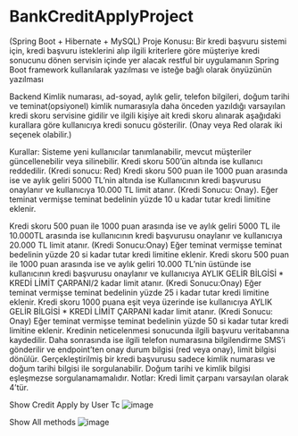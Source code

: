 # BankCreditApplyProject
(Spring Boot + Hibernate + MySQL)
Proje Konusu:
Bir kredi başvuru sistemi için, kredi başvuru isteklerini alıp ilgili kriterlere göre müşteriye kredi sonucunu dönen servisin içinde yer alacak restful bir uygulamanın Spring Boot framework kullanılarak yazılması ve isteğe bağlı olarak önyüzünün yazılması

Backend 
Kimlik numarası, ad-soyad, aylık gelir, telefon bilgileri, doğum tarihi ve teminat(opsiyonel) kimlik numarasıyla daha önceden yazıldığı varsayılan kredi skoru servisine gidilir ve ilgili kişiye ait kredi skoru alınarak aşağıdaki kurallara göre kullanıcıya kredi sonucu gösterilir. (Onay veya Red olarak iki seçenek olabilir.) 

Kurallar:
Sisteme yeni kullanıcılar tanımlanabilir, mevcut müşteriler güncellenebilir veya silinebilir.
Kredi skoru 500’ün altında ise kullanıcı reddedilir. (Kredi sonucu: Red)
Kredi skoru 500 puan ile 1000 puan arasında ise ve aylık geliri 5000 TL’nin altında ise
Kullanıcının kredi başvurusu onaylanır ve kullanıcıya 10.000 TL limit atanır. (Kredi Sonucu: Onay). Eğer teminat vermişse teminat bedelinin yüzde 10 u kadar tutar kredi limitine eklenir.

Kredi skoru 500 puan ile 1000 puan arasında ise ve aylık geliri 5000 TL ile 10.000TL arasında ise kullanıcının kredi başvurusu onaylanır ve kullanıcıya 20.000 TL limit atanır. (Kredi Sonucu:Onay) Eğer teminat vermişse teminat bedelinin yüzde 20 si kadar tutar kredi limitine eklenir.
Kredi skoru 500 puan ile 1000 puan arasında ise ve aylık geliri 10.000 TL’nin üstünde ise kullanıcının kredi başvurusu onaylanır ve kullanıcıya AYLIK GELİR BİLGİSİ * KREDİ LİMİT ÇARPANI/2 kadar limit atanır. (Kredi Sonucu:Onay) Eğer teminat vermişse teminat bedelinin yüzde 25 i kadar tutar kredi limitine eklenir.
Kredi skoru 1000 puana eşit veya üzerinde ise kullanıcıya AYLIK GELİR BİLGİSİ * KREDİ LİMİT ÇARPANI kadar limit atanır. (Kredi Sonucu: Onay) Eğer teminat vermişse teminat bedelinin yüzde 50 si kadar tutar kredi limitine eklenir.
Kredinin neticelenmesi sonucunda ilgili başvuru veritabanına kaydedilir. Daha sonrasında ise ilgili telefon numarasına bilgilendirme SMS’i gönderilir ve endpoint’ten onay durum bilgisi (red veya onay), limit bilgisi dönülür.
Gerçekleştirilmiş bir kredi başvurusu sadece kimlik numarası ve doğum tarihi bilgisi ile sorgulanabilir. Doğum tarihi ve kimlik bilgisi eşleşmezse sorgulanamamalıdır. 
Notlar: Kredi limit çarpanı varsayılan olarak 4’tür.


Show Credit Apply by User Tc
![image](https://user-images.githubusercontent.com/69572868/220862439-38a6d1ab-c97d-4853-b426-daef8f640453.png)

Show All methods
![image](https://user-images.githubusercontent.com/69572868/220862846-6b89ba1e-f0c8-4607-96af-240c67caeffe.png)
